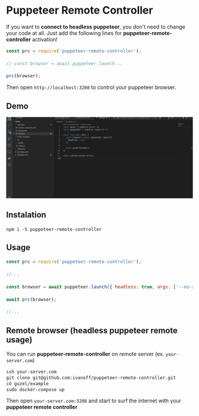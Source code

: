 # Puppeteer Remote Controller

If you want to **connect to headless puppeteer**, you don't need to change your code at all. Just add the following lines for **puppeteer-remote-controller** activation!

```javascript
const prc = require('puppeteer-remote-controller');

// const browser = await puppeteer.launch...

prc(browser);
```

Then open `http://localhost:3208` to control your puppeteer browser.

## Demo

![puppeteer remote controller demo](./static/demo.gif)

## Instalation

```
npm i -S puppeteer-remote-controller
```

## Usage

```javascript
const prc = require('puppeteer-remote-controller');

//...

const browser = await puppeteer.launch({ headless: true, args: ['--no-sandbox'] });

await prc(browser);

//...
```

## Remote browser (headless puppeteer remote usage)

You can run **puppeteer-remote-controller** on remote server (ex. `your-server.com`)

```ssh
ssh your-server.com
git clone git@github.com:ivanoff/puppeteer-remote-controller.git
cd guzel/example
sudo docker-compose up
```

Then open `your-server.com:3208` and start to surf the internet with your **puppeteer remote controller**
